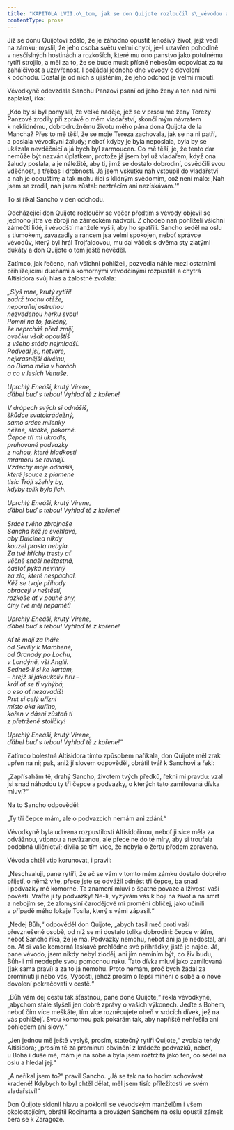 ```yaml
---
title: "KAPITOLA LVII.o\_tom, jak se don Quijote rozloučil s\_vévodou a\_co ho potkalo s\_chytrou a\_rozpustilou Altisidorou, komornou vévodkyně."
contentType: prose
---
```


  

Již se donu Quijotovi zdálo, že je záhodno opustit lenošivý život, jejž vedl na zámku; myslil, že jeho osoba světu velmi chybí, je-li uzavřen pohodlně v nesčíslných hostinách a rozkoších, které mu ono panstvo jako potulnému rytíři strojilo, a měl za to, že se bude musit přísně nebesům odpovídat za tu zahálčivost a uzavřenost. I požádal jednoho dne vévody o dovolení k odchodu. Dostal je od nich s ujištěním, že jeho odchod je velmi rmoutí.

Vévodkyně odevzdala Sanchu Panzovi psaní od jeho ženy a ten nad nimi zaplakal, řka:

„Kdo by si byl pomyslil, že velké naděje, jež se v prsou mé ženy Terezy Panzové zrodily při zprávě o mém vladařství, skončí mým návratem k neklidnému, dobrodružnému životu mého pána dona Quijota de la Mancha? Přes to mě těší, že se moje Tereza zachovala, jak se na ni patří, a poslala vévodkyni žaludy; neboť kdyby je byla neposlala, byla by se ukázala nevděčnicí a já bych byl zarmoucen. Co mě těší, je, že tento dar nemůže být nazván úplatkem, protože já jsem byl už vladařem, když ona žaludy poslala, a je náležité, aby ti, jimž se dostalo dobrodiní, osvědčili svou vděčnost, a třebas i drobností. Já jsem vskutku nah vstoupil do vladařství a nah je opouštím; a tak mohu říci s klidným svědomím, což není málo: ‚Nah jsem se zrodil, nah jsem zůstal: neztrácím ani nezískávám.‘“

To si říkal Sancho v den odchodu.

Odcházející don Quijote rozloučiv se večer předtím s vévody objevil se jednoho jitra ve zbroji na zámeckém nádvoří. Z chodeb naň pohlíželi všichni zámečtí lidé, i vévodští manželé vyšli, aby ho spatřili. Sancho seděl na oslu s tlumokem, zavazadly a rancem jsa velmi spokojen, neboť správce vévodův, který byl hrál Trojfaldovou, mu dal váček s dvěma sty zlatými dukáty a don Quijote o tom ještě nevěděl.

Zatímco, jak řečeno, naň všichni pohlíželi, pozvedla náhle mezi ostatními přihlížejícími dueňami a komornými vévodčinými rozpustilá a chytrá Altisidora svůj hlas a žalostně zvolala:

_„Slyš mne, krutý rytíři!  
zadrž trochu otěže,  
neporaňuj ostruhou  
nezvedenou herku svou!  
Pomni na to, falešný,  
že neprcháš před zmijí,  
ovečku však opouštíš  
z všeho stáda nejmladší.  
Podvedl jsi, netvore,  
nejkrásnější dívčinu,  
co Diana měla v horách  
a co v lesích Venuše._

_Uprchlý Eneáši, krutý Virene,  
ďábel buď s tebou! Vyhlaď tě z kořene!_

_V drápech svých si odnášíš,  
škůdce svatokrádežný,  
samo srdce milenky  
něžné, sladké, pokorné.  
Čepce tři mi ukradls,  
pruhované podvazky  
z nohou, které hladkostí  
mramoru se rovnají.  
Vzdechy moje odnášíš,  
které jsouce z plamene  
tisíc Trójí sžehly by,  
kdyby tolik bylo jich._

_Uprchlý Eneáši, krutý Virene,  
ďábel buď s tebou! Vyhlaď tě z kořene!_

_Srdce tvého zbrojnoše  
Sancha kéž je svéhlavé,  
aby Dulcinea nikdy  
kouzel prosta nebyla.  
Za tvé hříchy tresty ať  
věčně snáší nešťastná,  
častoť pyká nevinný  
za zlo, které nespáchal.  
Kéž se tvoje příhody  
obracejí v neštěstí,  
rozkoše ať v pouhé sny,  
činy tvé měj nepaměť!_

_Uprchlý Eneáši, krutý Virene,  
ďábel buď s tebou! Vyhlaď tě z kořene!_

_Ať tě mají za lháře  
od Sevilly k Marcheně,  
od Granady po Lochu,  
v Londýně, vší Anglii.  
Sedneš-li si ke kartám,  
– hrejž si jakoukoliv hru –  
král ať se ti vyhýbá,  
o eso ať nezavadíš!  
Prst si celý uřízni  
místo oka kuřího,  
kořen v dásni zůstaň ti  
z přetržené stoličky!_

_Uprchlý Eneáši, krutý Virene,  
ďábel buď s tebou! Vyhlaď tě z kořene!“_

Zatímco bolestná Altisidora tímto způsobem naříkala, don Quijote měl zrak upřen na ni; pak, aniž jí slovem odpověděl, obrátil tvář k Sanchovi a řekl:

„Zapřísahám tě, drahý Sancho, životem tvých předků, řekni mi pravdu: vzal jsi snad náhodou ty tři čepce a podvazky, o kterých tato zamilovaná dívka mluví?“

Na to Sancho odpověděl:

„Ty tři čepce mám, ale o podvazcích nemám ani zdání.“

Vévodkyně byla udivena rozpustilostí Altisidořinou, neboť ji sice měla za odvážnou, vtipnou a nevázanou, ale přece ne do té míry, aby si troufala podobná uličnictví; divila se tím více, že nebyla o žertu předem zpravena.

Vévoda chtěl vtip korunovat, i pravil:

„Neschvaluji, pane rytíři, že ač se vám v tomto mém zámku dostalo dobrého přijetí, o němž víte, přece jste se odvážil odnést tři čepce, ba snad i podvazky mé komorné. Ta znamení mluví o špatné povaze a lživosti vaší pověsti. Vraťte jí ty podvazky! Ne-li, vyzývám vás k boji na život a na smrt a nebojím se, že zlomyslní čarodějové mi promění obličej, jako učinili v případě mého lokaje Tosíla, který s vámi zápasil.“

„Nedej Bůh,“ odpověděl don Quijote, „abych tasil meč proti vaší převznešené osobě, od níž se mi dostalo tolika dobrodiní: čepce vrátím, neboť Sancho říká, že je má. Podvazky nemohu, neboť ani já je nedostal, ani on. Ať si vaše komorná laskavě prohlédne své přihrádky, jistě je najde. Já, pane vévodo, jsem nikdy nebyl zloděj, ani jím nemíním být, co živ budu, Bůh-li mi neodepře svou pomocnou ruku. Tato dívka mluví jako zamilovaná (jak sama praví) a za to já nemohu. Proto nemám, proč bych žádal za prominutí ji nebo vás, Výsosti, jehož prosím o lepší mínění o sobě a o nové dovolení pokračovati v cestě.“

„Bůh vám dej cestu tak šťastnou, pane done Quijote,“ řekla vévodkyně, „abychom stále slyšeli jen dobré zprávy o vašich výkonech. Jeďte s Bohem, neboť čím více meškáte, tím více rozněcujete oheň v srdcích dívek, jež na vás pohlížejí. Svou komornou pak pokárám tak, aby napříště nehřešila ani pohledem ani slovy.“

„Jen jednou mě ještě vyslyš, prosím, statečný rytíři Quijote,“ zvolala tehdy Altisidora; „prosím tě za prominutí obvinění z krádeže podvazků, neboť, u Boha i duše mé, mám je na sobě a byla jsem roztržitá jako ten, co seděl na oslu a hledal jej.“

„A neříkal jsem to?“ pravil Sancho. „Já se tak na to hodím schovávat kradené! Kdybych to byl chtěl dělat, měl jsem tisíc příležitostí ve svém vladařství!“

Don Quijote sklonil hlavu a poklonil se vévodským manželům i všem okolostojícím, obrátil Rocinanta a provázen Sanchem na oslu opustil zámek bera se k Zaragoze.
